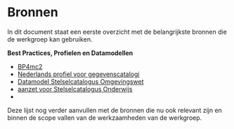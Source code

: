 # Bronnen

In dit document staat een eerste overzicht met de belangrijkste bronnen die de werkgroep kan gebruiken.

<strong>Best Practices, Profielen en Datamodellen</strong>
-	[BP4mc2]( https://bp4mc2.org/20181107/)
-	[Nederlands profiel voor gegevenscatalogi](https://bp4mc2.org/profiles/)
-	[Datamodel Stelselcatalogus Omgevingswet](https://stelselcatalogus.omgevingswet.overheid.nl/datamodel)
- [aanzet voor Stelselcatalogus Onderwijs](https://www.edustandaard.nl/standaard_afspraken/mim-profiel-onderwijs/mim-profiel-onderwijs-0-7/)
- 

Deze lijst nog verder aanvullen met de bronnen die nu ook relevant zijn en binnen de scope vallen van de werkzaamheden van de werkgroep.

